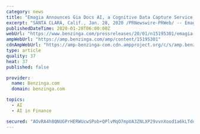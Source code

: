 ```yaml
---
category: news
title: "Emagia Announces Gia Docs AI, a Cognitive Data Capture Service for Finance"
excerpt: "SANTA CLARA, Calif., Jan. 28, 2020 /PRNewswire-PRWeb/ -- Emagia, a leading provider of AI-based fintech platforms for receivables and treasury, today announced Gia Docs AI, a next-generation cognitive data capture service."
publishedDateTime: 2020-01-28T06:00:00Z
webUrl: "https://www.benzinga.com/pressreleases/20/01/n15195301/emagia-announces-gia-docs-ai-a-cognitive-data-capture-service-for-finance"
ampWebUrl: "https://amp.benzinga.com/amp/content/15195301"
cdnAmpWebUrl: "https://amp-benzinga-com.cdn.ampproject.org/c/s/amp.benzinga.com/amp/content/15195301"
type: article
quality: 37
heat: 37
published: false

provider:
  name: Benzinga.com
  domain: benzinga.com

topics:
  - AI
  - AI in Finance

secured: "AOvRA4h8QNUGPrHERWUcwSPob+QPlvMqO7mpUA3ZNLXP29vvnXood1a6kLTdqWNPZ+ubkxtkREFxEZ74PQno7IO24gMayUp9F4uydnOgv0mBUErVPnoTTN5TFKB97eoy69lH0lEBovgBRtsWaD4m6ZLVa4Xf6FYqfjDUL2etqRZW6jijmKfC61AaB6hvYWQVD65BwyN/kDtne+Mjfh71PUtulYLhsYjzBez7BvJx8alnpwaRZZ4DLqnAN0RpXS8yd0SEBvzytVWkj42GRVi7Judvl+cD0fJDvG137Uc5YEFl2VbSss5nL+/5c10n8m9M;UiFy4Z8ZbqHsIYLGZqULYQ=="
---
```



